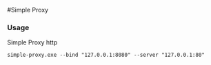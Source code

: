 #Simple Proxy

### Usage

Simple Proxy http

```shell
simple-proxy.exe --bind "127.0.0.1:8080" --server "127.0.0.1:80"
```
